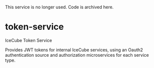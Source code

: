 This service is no longer used.  Code is archived here.

# token-service
IceCube Token Service

Provides JWT tokens for internal IceCube services, using an Oauth2 authentication
source and authorization microservices for each service type.
